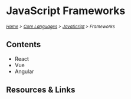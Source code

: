 # JavaScript Frameworks

<em>
<sub><a href='../../../README.md'>Home</a> > <a href='../../core-languages.md'>Core Languages</a> > <a href='../javascript.md'>JavaScript</a> > Frameworks</sub>
</em>

## Contents

* React
* Vue
* Angular

## Resources & Links
